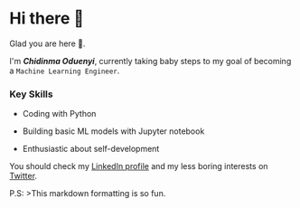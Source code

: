 # Hi there 👋

Glad you are here 🤗. 

I'm ***Chidinma Oduenyi***, currently taking baby steps to my goal of becoming a `Machine Learning Engineer`.

### Key Skills

* Coding with Python

* Building basic ML models with Jupyter notebook

* Enthusiastic about self-development

You should check my [LinkedIn profile](https://www.linkedin.com/in/chidinmaoduenyi) and my less boring interests on [Twitter](https://twitter.com/Chisequ).



P.S: >This markdown formatting is so fun.

<!--
**Chisequ/Chisequ** is a ✨ _special_ ✨ repository because its `README.md` (this file) appears on your GitHub profile.

Here are some ideas to get you started:

- 🔭 I’m currently working on ...
- 🌱 I’m currently learning ...
- 👯 I’m looking to collaborate on ...
- 🤔 I’m looking for help with ...
- 💬 Ask me about ...
- 📫 How to reach me: ...
- 😄 Pronouns: ...
- ⚡ Fun fact: ...
-->

